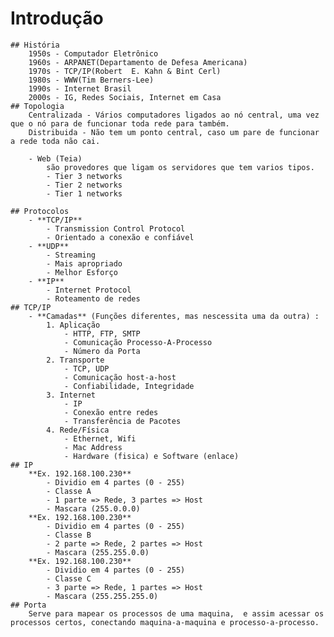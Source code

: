 # Introdução  
    ## História  
        1950s - Computador Eletrônico  
        1960s - ARPANET(Departamento de Defesa Americana)  
        1970s - TCP/IP(Robert  E. Kahn & Bint Cerl)   
        1980s - WWW(Tim Berners-Lee)  
        1990s - Internet Brasil  
        2000s - IG, Redes Sociais, Internet em Casa  
    ## Topologia  
        Centralizada - Vários computadores ligados ao nó central, uma vez que o nó para de funcionar toda rede para também.  
        Distribuida - Não tem um ponto central, caso um pare de funcionar a rede toda não cai.  
  
        - Web (Teia)  
            são provedores que ligam os servidores que tem varios tipos.  
            - Tier 3 networks  
            - Tier 2 networks  
            - Tier 1 networks  

    ## Protocolos  
        - **TCP/IP**  
            - Transmission Control Protocol   
            - Orientado a conexão e confiável  
        - **UDP**  
            - Streaming  
            - Mais apropriado  
            - Melhor Esforço  
        - **IP**  
            - Internet Protocol  
            - Roteamento de redes  
    ## TCP/IP  
        - **Camadas** (Funções diferentes, mas nescessita uma da outra) :  
            1. Aplicação   
                - HTTP, FTP, SMTP   
                - Comunicação Processo-A-Processo  
                - Número da Porta  
            2. Transporte    
                - TCP, UDP  
                - Comunicação host-a-host  
                - Confiabilidade, Integridade  
            3. Internet  
                - IP  
                - Conexão entre redes  
                - Transferência de Pacotes  
            4. Rede/Física   
                - Ethernet, Wifi  
                - Mac Address  
                - Hardware (fisica) e Software (enlace)  
    ## IP  
        **Ex. 192.168.100.230**  
            - Dividio em 4 partes (0 - 255)  
            - Classe A  
            - 1 parte => Rede, 3 partes => Host  
            - Mascara (255.0.0.0)  
        **Ex. 192.168.100.230**  
            - Dividio em 4 partes (0 - 255)  
            - Classe B  
            - 2 parte => Rede, 2 partes => Host  
            - Mascara (255.255.0.0)  
        **Ex. 192.168.100.230**  
            - Dividio em 4 partes (0 - 255)  
            - Classe C  
            - 3 parte => Rede, 1 partes => Host  
            - Mascara (255.255.255.0)  
    ## Porta 
        Serve para mapear os processos de uma maquina,  e assim acessar os processos certos, conectando maquina-a-maquina e processo-a-processo.
    
    
